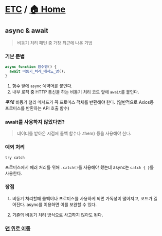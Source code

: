 # [ETC](https://github.com/hyojaekim/TIL/tree/master/Javascript) / [🏠 Home](https://github.com/hyojaekim/Javascript)

## async & await

> 비동기 처리 패턴 중 가장 최근에 나온 기법

### 기본 문법
```javascript
async function 함수명() {
  await 비동기_처리_메서드_명();
}
```

1. 함수 앞에 `async` 예약어를 붙인다.
2. 내부 로직 중 HTTP 통신을 하는 비동기 처리 코드 앞에 `await`를 붙인다.

***주의!***
비동기 철리 메서드가 꼭 프로미스 객체를 반환해야 한다.
(일반적으로 Axios등 프로미스를 반환하는 API 호출 함수)

### await를 사용하지 않았다면?

> 데이터를 받아온 시점에 콜백 함수나 .then() 등을 사용해야 한다.

### 예외 처리

`try catch`

프로미스에서 에러 처리를 위해 `.catch()`를 사용해야 했는데 async는 `catch { }`를 사용한다.

### 장점

1. 비동기 처리할때 콜백이나 프로미스를 사용하게 되면 가독성이 떨어지고, 코드가 길어진다. async를 이용하면 이를 보완할 수 있다.

2. 기존의 비동기 처리 방식으로 사고하지 않아도 된다.

### [맨 위로 이동](https://github.com/hyojaekim/TIL/blob/master/Javascript/async-await.md#ETC---home)
